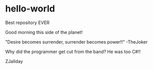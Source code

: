 # hello-world
Best repository EVER

Good morning this side of the planet!

"Desire becomes surrender, surrender becomes power!!"  -TheJoker

Why did the programmer get cut from the band? He was too C#!! 

ZJallday

